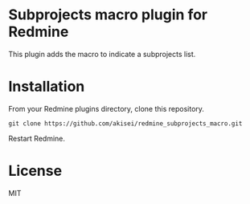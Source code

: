 # Subprojects macro plugin for Redmine

This plugin adds the macro to indicate a subprojects list.

# Installation

From your Redmine plugins directory, clone this repository.

```
git clone https://github.com/akisei/redmine_subprojects_macro.git
```

Restart Redmine.

# License

MIT
